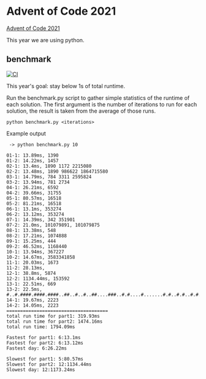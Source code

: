 # Advent of Code 2021

[Advent of Code 2021](https://adventofcode.com/2021/)

This year we are using python.

## benchmark

[![CI](https://github.com/joajfreitas/challenges/actions/workflows/main.yml/badge.svg)](https://github.com/joajfreitas/challenges/actions/workflows/main.yml)

This year's goal: stay below 1s of total runtime.

Run the benchmark.py script to gather simple statistics of the runtime of each
solution. The first argument is the number of iterations to run for each
solution, the result is taken from the average of those runs.

`python benchmark.py <iterations>`

Example output
```
 -> python benchmark.py 10

01-1: 13.89ms, 1390
01-2: 14.22ms, 1457
02-1: 13.4ms, 1890 1172 2215080
02-2: 13.48ms, 1890 986622 1864715580
03-1: 14.79ms, 784 3311 2595824
03-2: 13.94ms, 781 2734
04-1: 26.21ms, 6592
04-2: 39.66ms, 31755
05-1: 80.57ms, 16518
05-2: 81.21ms, 16518
06-1: 13.1ms, 353274
06-2: 13.12ms, 353274
07-1: 14.39ms, 342 351901
07-2: 21.0ms, 101079891, 101079875
08-1: 13.38ms, 548
08-2: 17.21ms, 1074888
09-1: 15.25ms, 444
09-2: 46.52ms, 1168440
10-1: 13.94ms, 367227
10-2: 14.67ms, 3583341858
11-1: 20.03ms, 1673
11-2: 28.13ms,
12-1: 38.8ms, 5874
12-2: 1134.44ms, 153592
13-1: 22.51ms, 669
13-2: 22.5ms, #..#.####.####.####..##..#..#..##....###..#.#....#.......#.#..#.#..#.#..#....##..#.###..###....#..#....#..#.#.......##..#.#....#.....#...#....#..#.#.......##..#.#....#....#....#..#.#..#.#..#.#..#.##..####.#....####..##...##...##...##.
14-1: 19.67ms, 2223
14-2: 14.05ms, 2223
=====================================
total run time for part1: 319.93ms
total run time for part2: 1474.16ms
total run time: 1794.09ms

Fastest for part1: 6:13.1ms
Fastest for part2: 6:13.12ms
Fastest day: 6:26.22ms

Slowest for part1: 5:80.57ms
Slowest for part2: 12:1134.44ms
Slowest day: 12:1173.24ms
```
